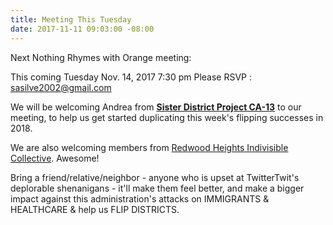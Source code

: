 ```yaml
---
title: Meeting This Tuesday
date: 2017-11-11 09:03:00 -08:00
---
```


Next Nothing Rhymes with Orange meeting:

This coming Tuesday
Nov. 14, 2017
7:30 pm
Please RSVP : sasilve2002@gmail.com

We will be welcoming Andrea from [**Sister District Project CA-13**](https://www.sisterdistrict.com/ca13/) to our meeting, to help us get started duplicating this week's flipping successes in 2018.

We are also welcoming members from [Redwood Heights Indivisible Collective](https://www.facebook.com/rhindivisiblec/).  Awesome!

Bring a friend/relative/neighbor - anyone who is upset at TwitterTwit's deplorable shenanigans - it'll make them feel better, and make a bigger impact against this administration's attacks on IMMIGRANTS & HEALTHCARE & help us FLIP DISTRICTS.